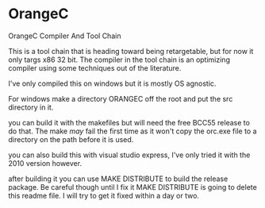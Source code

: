 OrangeC
=======

OrangeC Compiler And Tool Chain

This is a tool chain that is heading toward being retargetable, but for now it only targs x86 32 bit.  The compiler in the tool chain is an optimizing compiler using some techniques out of the literature.

I've only compiled this on windows but it is mostly OS agnostic.

For windows make a directory ORANGEC off the root and put the src directory in it.

you can build it with the makefiles but will need the free BCC55 release to do that.  The make *may* fail the first time as it won't copy the orc.exe file to a directory on the path before it is used.

you can also build this with visual studio express, I've only tried it with the 2010 version however.

after building it you can use MAKE DISTRIBUTE to build the release package.  Be careful though until I fix it MAKE DISTRIBUTE is going to delete this readme file.  I will try to get it fixed within a day or two.



